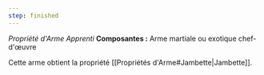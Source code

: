 ```yaml
---
step: finished
---
```

_Propriété d'Arme Apprenti_
__Composantes :__ Arme martiale ou exotique chef-d'œuvre

Cette arme obtient la propriété [[Propriétés d'Arme#Jambette|Jambette]].